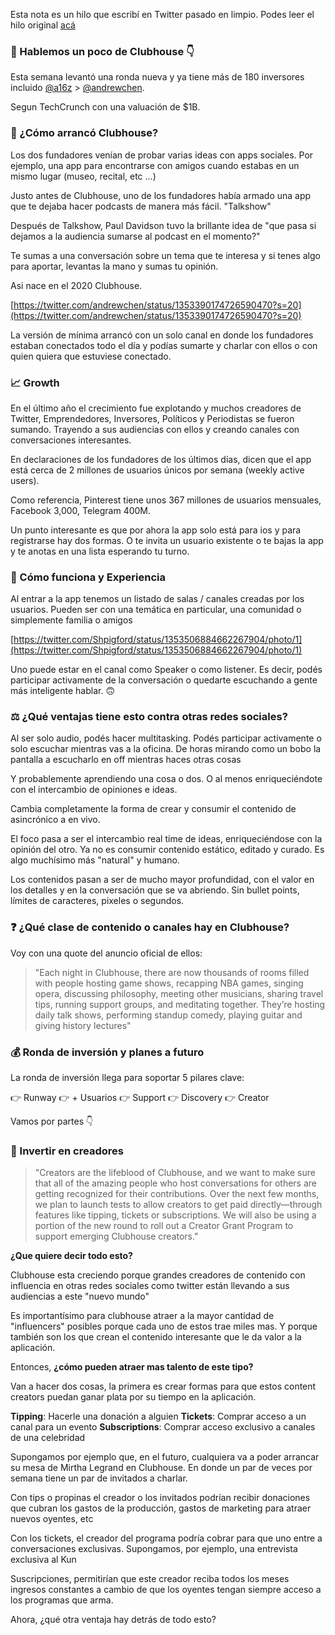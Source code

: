 Esta nota es un hilo que escribí en Twitter pasado en limpio. Podes leer el hilo original [acá](https://twitter.com/ferminrp/status/1353742296072790018)

### 💭 Hablemos un poco de Clubhouse 👇

Esta semana levantó una ronda nueva y ya tiene más de 180 inversores incluido [@a16z](https://twitter.com/a16z) > [@andrewchen](https://twitter.com/andrewchen).

Segun TechCrunch con una valuación de $1B.

### 🐣 ¿Cómo arrancó Clubhouse?

Los dos fundadores venían de probar varias ideas con apps sociales. Por ejemplo, una app para encontrarse con amigos cuando estabas en un mismo lugar (museo, recital, etc ...)

Justo antes de Clubhouse, uno de los fundadores había armado una app que te dejaba hacer podcasts de manera más fácil. "Talkshow"

Después de Talkshow, Paul Davidson tuvo la brillante idea de "que pasa si dejamos a la audiencia sumarse al podcast en el momento?"

Te sumas a una conversación sobre un tema que te interesa y si tenes algo para aportar, levantas la mano y sumas tu opinión.

Asi nace en el 2020 Clubhouse.

[](https://twitter.com/andrewchen/status/1353390174726590470?s=20)[https://twitter.com/andrewchen/status/1353390174726590470?s=20](https://twitter.com/andrewchen/status/1353390174726590470?s=20)

La versión de mínima arrancó con un solo canal en donde los fundadores estaban conectados todo el día y podías sumarte y charlar con ellos o con quien quiera que estuviese conectado.

### 📈 Growth

En el último año el crecimiento fue explotando y muchos creadores de Twitter, Emprendedores, Inversores, Políticos y Periodistas se fueron sumando. Trayendo a sus audiencias con ellos y creando canales con conversaciones interesantes.

En declaraciones de los fundadores de los últimos días, dicen que el app está cerca de 2 millones de usuarios únicos por semana (weekly active users).

Como referencia, Pinterest tiene unos 367 millones de usuarios mensuales, Facebook 3,000, Telegram 400M.

Un punto interesante es que por ahora la app solo está para ios y para registrarse hay dos formas. O te invita un usuario existente o te bajas la app y te anotas en una lista esperando tu turno.

### 📱 Cómo funciona y Experiencia

Al entrar a la app tenemos un listado de salas / canales creadas por los usuarios. Pueden ser con una temática en particular, una comunidad o simplemente familia o amigos

[](https://twitter.com/Shpigford/status/1353506884662267904/photo/1)[https://twitter.com/Shpigford/status/1353506884662267904/photo/1](https://twitter.com/Shpigford/status/1353506884662267904/photo/1)

Uno puede estar en el canal como Speaker o como listener. Es decir, podés participar activamente de la conversación o quedarte escuchando a gente más inteligente hablar. 🙃

### ⚖️ ¿Qué ventajas tiene esto contra otras redes sociales?

Al ser solo audio, podés hacer multitasking. Podés participar activamente o solo escuchar mientras vas a la oficina. De horas mirando como un bobo la pantalla a escucharlo en off mientras haces otras cosas

Y probablemente aprendiendo una cosa o dos. O al menos enriqueciéndote con el intercambio de opiniones e ideas.

Cambia completamente la forma de crear y consumir el contenido de asincrónico a en vivo.

El foco pasa a ser el intercambio real time de ideas, enriqueciéndose con la opinión del otro. Ya no es consumir contenido estático, editado y curado. Es algo muchísimo más "natural" y humano.

Los contenidos pasan a ser de mucho mayor profundidad, con el valor en los detalles y en la conversación que se va abriendo. Sin bullet points, límites de caracteres, pixeles o segundos.

### ❓ ¿Qué clase de contenido o canales hay en Clubhouse?

Voy con una quote del anuncio oficial de ellos:

> "Each night in Clubhouse, there are now thousands of rooms filled with people hosting game shows, recapping NBA games, singing opera, discussing philosophy, meeting other musicians, sharing travel tips, running support groups, and meditating together. They’re hosting daily talk shows, performing standup comedy, playing guitar and giving history lectures"

### 💰 Ronda de inversión y planes a futuro

La ronda de inversión llega para soportar 5 pilares clave:

👉 Runway 👉 + Usuarios 👉 Support 👉 Discovery 👉 Creator

Vamos por partes 👇

### 👥 Invertir en creadores

> "Creators are the lifeblood of Clubhouse, and we want to make sure that all of the amazing people who host conversations for others are getting recognized for their contributions. Over the next few months, we plan to launch tests to allow creators to get paid directly—through features like tipping, tickets or subscriptions. We will also be using a portion of the new round to roll out a Creator Grant Program to support emerging Clubhouse creators."

**¿Que quiere decir todo esto?**

Clubhouse esta creciendo porque grandes creadores de contenido con influencia en otras redes sociales como twitter están llevando a sus audiencias a este "nuevo mundo"

Es importantísimo para clubhouse atraer a la mayor cantidad de "influencers" posibles porque cada uno de estos trae miles mas. Y porque también son los que crean el contenido interesante que le da valor a la aplicación.

Entonces, **¿cómo pueden atraer mas talento de este tipo?**

Van a hacer dos cosas, la primera es crear formas para que estos content creators puedan ganar plata por su tiempo en la aplicación.

**Tipping**: Hacerle una donación a alguien **Tickets**: Comprar acceso a un canal para un evento **Subscriptions**: Comprar acceso exclusivo a canales de una celebridad

Supongamos por ejemplo que, en el futuro, cualquiera va a poder arrancar su mesa de Mirtha Legrand en Clubhouse. En donde un par de veces por semana tiene un par de invitados a charlar.

Con tips o propinas el creador o los invitados podrían recibir donaciones que cubran los gastos de la producción, gastos de marketing para atraer nuevos oyentes, etc

Con los tickets, el creador del programa podría cobrar para que uno entre a conversaciones exclusivas. Supongamos, por ejemplo, una entrevista exclusiva al Kun

Suscripciones, permitirían que este creador reciba todos los meses ingresos constantes a cambio de que los oyentes tengan siempre acceso a los programas que arma.

Ahora, ¿qué otra ventaja hay detrás de todo esto?